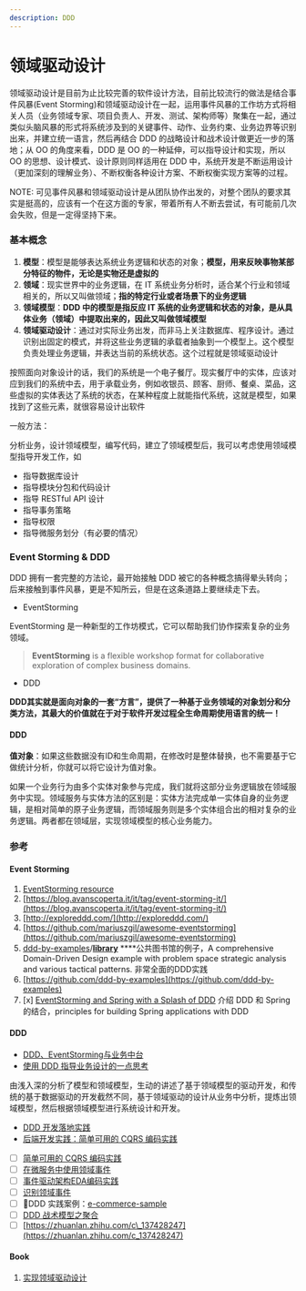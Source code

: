 ```yaml
---
description: DDD
---
```


# 领域驱动设计

领域驱动设计是目前为止比较完善的软件设计方法，目前比较流行的做法是结合事件风暴\(Event Storming\)和领域驱动设计在一起，运用事件风暴的工作坊方式将相关人员（业务领域专家、项目负责人、开发、测试、架构师等）聚集在一起，通过类似头脑风暴的形式将系统涉及到的关键事件、动作、业务约束、业务边界等识别出来，并建立统一语言，然后再结合 DDD 的战略设计和战术设计做更近一步的落地；从 OO 的角度来看，DDD 是 OO 的一种延伸，可以指导设计和实现，所以 OO 的思想、设计模式、设计原则同样适用在 DDD 中，系统开发是不断运用设计（更加深刻的理解业务）、不断权衡各种设计方案、不断权衡实现方案等的过程。

NOTE: 可见事件风暴和领域驱动设计是从团队协作出发的，对整个团队的要求其实是挺高的，应该有一个在这方面的专家，带着所有人不断去尝试，有可能前几次会失败，但是一定得坚持下来。

### 基本概念

1. **模型**：模型是能够表达系统业务逻辑和状态的对象；**模型，用来反映事物某部分特征的物件，无论是实物还是虚拟的**
2. **领域**：现实世界中的业务逻辑，在 IT 系统业务分析时，适合某个行业和领域相关的，所以又叫做领域；**指的特定行业或者场景下的业务逻辑**
3. **领域模型**：**DDD 中的模型是指反应 IT 系统的业务逻辑和状态的对象，是从具体业务（领域）中提取出来的，因此又叫做领域模型**
4. **领域驱动设计**：通过对实际业务出发，而非马上关注数据库、程序设计。通过识别出固定的模式，并将这些业务逻辑的承载者抽象到一个模型上。这个模型负责处理业务逻辑，并表达当前的系统状态。这个过程就是领域驱动设计

按照面向对象设计的话，我们的系统是一个电子餐厅。现实餐厅中的实体，应该对应到我们的系统中去，用于承载业务，例如收银员、顾客、厨师、餐桌、菜品，这些虚拟的实体表达了系统的状态，在某种程度上就能指代系统，这就是模型，如果找到了这些元素，就很容易设计出软件

一般方法：

分析业务，设计领域模型，编写代码，建立了领域模型后，我可以考虑使用领域模型指导开发工作，如

* 指导数据库设计
* 指导模块分包和代码设计
* 指导 RESTful API 设计
* 指导事务策略
* 指导权限
* 指导微服务划分（有必要的情况）

### Event Storming & DDD

DDD 拥有一套完整的方法论，最开始接触 DDD 被它的各种概念搞得晕头转向；后来接触到事件风暴，更是不知所云，但是在这条道路上要继续走下去。

* EventStorming

EventStorming 是一种新型的工作坊模式，它可以帮助我们协作探索复杂的业务领域。

> **EventStorming** is a flexible workshop format for collaborative exploration of complex business domains.

* DDD

**DDD其实就是面向对象的一套“方言”，提供了一种基于业务领域的对象划分和分类方法，其最大的价值就在于对于软件开发过程全生命周期使用语言的统一！**

#### DDD

**值对象**：如果这些数据没有ID和生命周期，在修改时是整体替换，也不需要基于它做统计分析，你就可以将它设计为值对象。

如果一个业务行为由多个实体对象参与完成，我们就将这部分业务逻辑放在领域服务中实现。领域服务与实体方法的区别是：实体方法完成单一实体自身的业务逻辑，是相对简单的原子业务逻辑，而领域服务则是多个实体组合出的相对复杂的业务逻辑。两者都在领域层，实现领域模型的核心业务能力。

### 参考

#### Event Storming

1. [EventStorming resource](https://www.eventstorming.com/resources/)
2. [https://blog.avanscoperta.it/it/tag/event-storming-it/](https://blog.avanscoperta.it/it/tag/event-storming-it/)
3. [http://exploreddd.com/](http://exploreddd.com/)
4. [https://github.com/mariuszgil/awesome-eventstorming](https://github.com/mariuszgil/awesome-eventstorming)
5. [ddd-by-examples](https://github.com/ddd-by-examples)/[**library**](https://github.com/ddd-by-examples/library) ****公共图书馆的例子，A comprehensive Domain-Driven Design example with problem space strategic analysis and various tactical patterns. 非常全面的DDD实践
6. [https://github.com/ddd-by-examples](https://github.com/ddd-by-examples)
7. [x] [EventStorming and Spring with a Splash of DDD](https://spring.io/blog/2018/04/11/event-storming-and-spring-with-a-splash-of-ddd) 介绍 DDD 和 Spring 的结合，principles for building Spring applications with DDD

#### DDD

* [DDD、EventStorming与业务中台](https://zhuanlan.zhihu.com/p/120896743)
* [使用 DDD 指导业务设计的一点思考](https://insights.thoughtworks.cn/ddd-business-design/)

由浅入深的分析了模型和领域模型，生动的讲述了基于领域模型的驱动开发，和传统的基于数据驱动的开发截然不同，基于领域驱动的设计从业务中分析，提炼出领域模型，然后根据领域模型进行系统设计和开发。

* [DDD 开发落地实践](https://insights.thoughtworks.cn/backend-development-ddd/)
* [后端开发实践：简单可用的 CQRS 编码实践](https://insights.thoughtworks.cn/backend-development-cqrs/)
* [ ] [简单可用的 CQRS 编码实践](https://insights.thoughtworks.cn/backend-development-cqrs)
* [ ] [在微服务中使用领域事件](https://insights.thoughtworks.cn/use-domain-events-in-microservices/)
* [ ] [事件驱动架构EDA编码实践](https://zhuanlan.zhihu.com/p/79095599)
* [ ] [识别领域事件](https://zhuanlan.zhihu.com/p/43776403)
* [ ] DDD 实践案例：[e-commerce-sample](https://github.com/e-commerce-sample)
* [ ] [DDD 战术模型之聚合](https://gitbook.cn/books/5b481d2f3ba8652852051915/index.html)
* [ ] [https://zhuanlan.zhihu.com/c\_137428247](https://zhuanlan.zhihu.com/c_137428247)

#### Book

1. [实现领域驱动设计](../../other/reading/ddd-impl.md)

